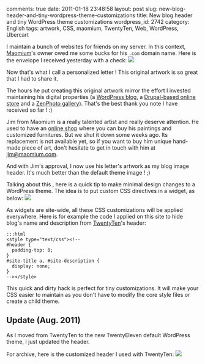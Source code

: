 comments: true
date: 2011-01-18 23:48:58
layout: post
slug: new-blog-header-and-tiny-wordpress-theme-customizations
title: New blog header and tiny WordPress theme customizations
wordpress_id: 2742
category: English
tags: artwork, CSS, maomium, TwentyTen, Web, WordPress, Ubercart

I maintain a bunch of websites for friends on my server. In this context, [Maomium](http://maomium.com)'s owner owed me some bucks for his `.com` domain name. Here is the envelope I received yesterday with a check:
[![](http://kevin.deldycke.com/wp-content/uploads/2011/01/maomium-thank-you-artwork-432x288.jpg)](http://kevin.deldycke.com/wp-content/uploads/2011/01/maomium-thank-you-artwork.jpg)

Now that's what I call a personalized letter ! This original artwork is so great that I had to share it.

The hours he put creating this original artwork mirror the effort I invested maintaining his digital properties (a [WordPress blog](http://maomium.com), a [Drupal-based online store](http://www.ubercart.org) and a [ZenPhoto gallery](http://maomium.com/zenphoto/)). That's the best thank you note I have received so far ! :)

Jim from Maomium is a really talented artist and really deserve attention. He used to have an [online shop](http://shop.maomium.com) where you can buy his paintings and customized furnitures. But we shut it down some weeks ago. Its replacement is not available yet, so if you want to buy him unique hand-made piece of art, don't hesitate to get in touch with him at [jim@maomium.com](mailto:jim@maomium.com).

And with Jim's approval, I now use his letter's artwork as my blog image header. It's much better than the default theme image ! ;)

Talking about this , here is a quick tip to make minimal design changes to a WordPress theme. The idea is to put custom CSS directives in a widget, as below:
[![](http://kevin.deldycke.com/wp-content/uploads/2011/01/wordpress-widget-with-inline-css-customizations-238x300.png)](http://kevin.deldycke.com/wp-content/uploads/2011/01/wordpress-widget-with-inline-css-customizations.png)

As widgets are site-wide, all these CSS customizations will be applied everywhere. Here is for example the code I applied on this site to hide blog's name and description from [TwentyTen](http://wordpress.org/extend/themes/twentyten)'s header:

    :::html
    <style type="text/css"><!--
    #header {
      padding-top: 0;
    }
    #site-title a, #site-description {
      display: none;
    }
    --></style>

This quick and dirty hack is perfect for tiny customizations. It will make your CSS easier to maintain as you don't have to modify the core style files or create a child theme.

## Update (Aug. 2011)

As I moved from TwentyTen to the new TwentyEleven default WordPress theme, I just updated the header.

For archive, here is the customized header I used with TwentyTen:
[![](http://kevin.deldycke.com/wp-content/uploads/2011/01/maomium-artwork-banner-300x63.jpg)](http://kevin.deldycke.com/wp-content/uploads/2011/01/maomium-artwork-banner.jpeg)
